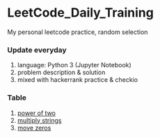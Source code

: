 # LeetCode_Daily_Training
My personal leetcode practice, random selection
### Update everyday
1) language: Python 3 (Jupyter Notebook)
2) problem description & solution 
3) mixed with hackerrank practice & checkio
### Table
1) [power of two](https://github.com/xlyue92/LeetCode_Daily_Training/blob/master/%20power%20of%20two.ipynb)
2) [multiply strings](https://github.com/xlyue92/LeetCode_Daily_Training/blob/master/multiply%20strings.ipynb)
3) [move zeros](https://github.com/xlyue92/LeetCode_Daily_Training/blob/master/move%20zeros.ipynb)
